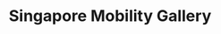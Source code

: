 ---
layout: homepage
title: Singapore Mobility Gallery
description: Provides a behind-the-scenes look at how LTA plans, designs and
  builds our land transport system
image: /images/isomer-logo.svg
permalink: /
notification: Prior booking is needed three working days in advance for all visits.
sections:
  - hero:
      title: Singapore Mobility Gallery
      background: /images/SMG_overview_wall.jpg
      button: Book your visit
      url: https://go.gov.sg/smgregistration
      key_highlights:
        - title: Explore
          description: Our permanent exihibitions
          url: https://google.com
        - title: What's ON
          description: "Programmes "
          url: https://gmail.com
        - title: Learn with us
          description: rrrr
          url: /privacy/
  - infobar:
      title: Singapore Mobility Gallery
      subtitle: About us
      description: Provides a behind-the-scenes look at how LTA plans, designs and
        builds our land transport system
  - resources:
      title: Resources
      button: View More
---